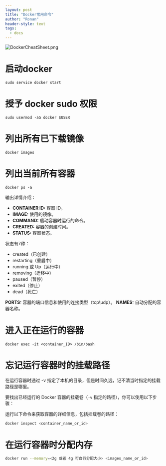 ```yaml
---
layout: post
title: "Docker常用命令"
author: "Ronan"
header-style: text
tags:
  - docs
---
```

![DockerCheatSheet.png](https://imgs.ronan.us.kg/docker_command.png)

# 启动docker 

```shell
sudo service docker start
```

# 授予 docker sudo 权限

```shell
sudo usermod -aG docker $USER
```


# 列出所有已下载镜像

```shell
docker images
```

# 列出当前所有容器

```shell
docker ps -a
```

输出详情介绍：

- **CONTAINER ID:**  容器 ID。
- **IMAGE:**  使用的镜像。
- **COMMAND:**  启动容器时运行的命令。
- **CREATED:**  容器的创建时间。
- **STATUS:**  容器状态。

状态有7种：

* created（已创建）
* restarting（重启中）
* running 或 Up（运行中）
* removing（迁移中）
* paused（暂停）
* exited（停止）
* dead（死亡）

**PORTS:**  容器的端口信息和使用的连接类型（tcp\udp）。
**NAMES:**  自动分配的容器名称。

# 进入正在运行的容器

```shell
docker exec -it <container_ID> /bin/bash
```

# 忘记运行容器时的挂载路径

在运行容器时通过 -v 指定了本机的目录，但是时间久远，记不清当时指定的挂载路径是哪里。

要找出已经运行的 Docker 容器的挂载卷（`-v` 指定的路径），你可以使用以下步骤：

运行以下命令来获取容器的详细信息，包括挂载卷的路径：

```bash
docker inspect <container_name_or_id>
```

# 在运行容器时分配内存

```bash
docker run --memory=<2g 或者 4g 可自行分配大小> <images_name_or_id>
```

